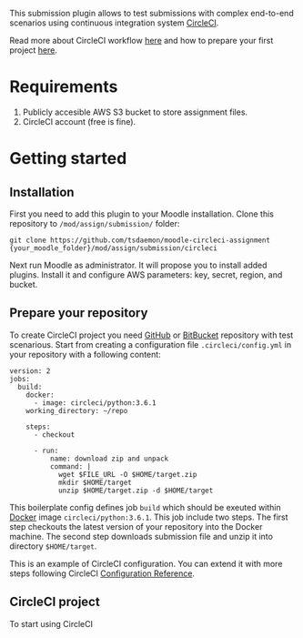 This submission plugin allows to test submissions with complex end-to-end scenarios using continuous integration system 
[CircleCI](https://circleci.com/).

Read more about CircleCI workflow [here](https://circleci.com/blog/what-is-continuous-integration/) and how to prepare your first project [here](https://circleci.com/docs/2.0/getting-started/).

# Requirements

1. Publicly accesible AWS S3 bucket to store assignment files.
2. CircleCI account (free is fine).

# Getting started

## Installation

First you need to add this plugin to your Moodle installation. Clone this repository to `/mod/assign/submission/` folder:

```
git clone https://github.com/tsdaemon/moodle-circleci-assignment {your_moodle_folder}/mod/assign/submission/circleci
```

Next run Moodle as administrator. It will propose you to install added plugins. Install it and configure AWS parameters: key, secret, region, and bucket.

## Prepare your repository

To create CircleCI project you need [GitHub](https://github.com) or [BitBucket](https://bitbucket.org/) repository with test scenarious. Start from creating 
a configuration file `.circleci/config.yml` in your repository with a following content:

```
version: 2
jobs:
  build:
    docker:
      - image: circleci/python:3.6.1
    working_directory: ~/repo

    steps:
      - checkout

      - run:
          name: download zip and unpack
          command: |
            wget $FILE_URL -O $HOME/target.zip
            mkdir $HOME/target
            unzip $HOME/target.zip -d $HOME/target
```

This boilerplate config defines job `build` which should be exeuted within [Docker](https://www.docker.com/) image `circleci/python:3.6.1`. This job include two steps. The first step checkouts the latest version of your repository into the Docker machine. The second step downloads submission file and unzip it into directory `$HOME/target`. 

This is an example of CircleCI configuration. You can extend it with more steps following CircleCI [Configuration Reference](https://circleci.com/docs/2.0/configuration-reference/).

## CircleCI project

To start using CircleCI
